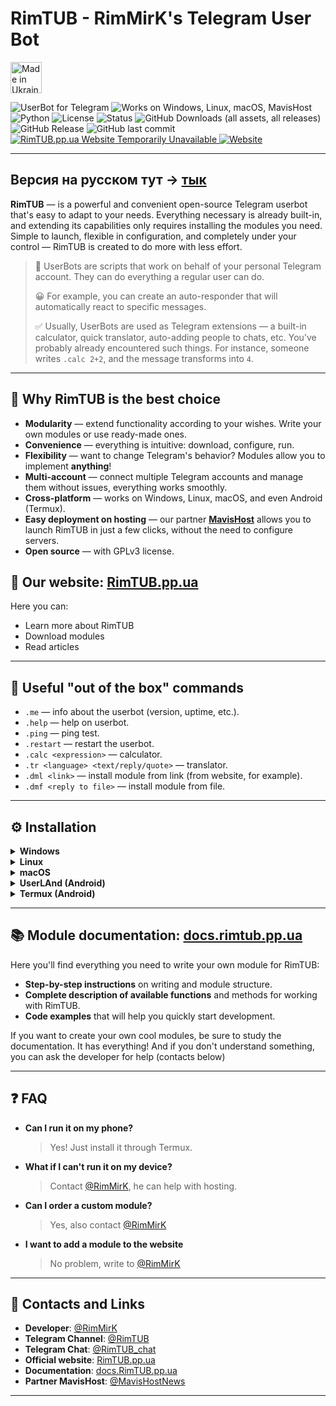 # RimTUB - RimMirK's Telegram User Bot

<a href="https://www.youtube.com/watch?v=nybtOIxlku8"><img alt="Made in Ukraine" src="https://img.shields.io/badge/Ukraine-blue?style=for-the-badge&label=Made%20in&labelColor=yellow&link=https%3A%2F%2Fwww.youtube.com%2Fwatch%3Fv%3DnybtOIxlku8" height="50px" algin="center"></a>


![UserBot for Telegram](https://img.shields.io/badge/UserBot%20for%20-Telegram-blue)
![Works on Windows, Linux, macOS, MavisHost](https://img.shields.io/badge/Works%20on%20-%20Windows%2C%20Linux%2C%20macOS%2C%20MavisHost-green)
![Python](https://img.shields.io/badge/python-3.11-blue)
![License](https://img.shields.io/badge/license-GPLv3-green)
![Status](https://img.shields.io/badge/status-Active-brightgreen)
![GitHub Downloads (all assets, all releases)](https://img.shields.io/github/downloads/RimTUB/RimTUB/total?color=magenta)
![GitHub Release](https://img.shields.io/github/v/release/RimTUB/RimTUB)
![GitHub last commit](https://img.shields.io/github/last-commit/RimTUB/RimTUB)
<a href="https://RimTUB.pp.ua">
![RimTUB.pp.ua Website Temporarily Unavailable](https://img.shields.io/badge/RimTUB.pp.ua%20-%20Temporarily%20Unavailable-yellow)
</a>
<a href="https://docs.RimTUB.pp.ua">
![Website](https://img.shields.io/website?url=https%3A%2F%2Fdocs.RimTUB.pp.ua&up_message=works!&down_message=doesn't%20work%28&label=docs.RimTUB.pp.ua)
</a>



---

## Версия на русском тут -> [тык](README.ru.md)

**RimTUB** — is a powerful and convenient open-source Telegram userbot that's easy to adapt to your needs. Everything necessary is already built-in, and extending its capabilities only requires installing the modules you need. Simple to launch, flexible in configuration, and completely under your control — RimTUB is created to do more with less effort.

> 🤖 UserBots are scripts that work on behalf of your personal Telegram account. They can do everything a regular user can do.
>
> 😀 For example, you can create an auto-responder that will automatically react to specific messages.
>
> ✅ Usually, UserBots are used as Telegram extensions — a built-in calculator, quick translator, auto-adding people to chats, etc. You've probably already encountered such things. For instance, someone writes `.calc 2+2`, and the message transforms into `4`.

---

## 🌟 Why RimTUB is the best choice

- **Modularity** — extend functionality according to your wishes. Write your own modules or use ready-made ones.
- **Convenience** — everything is intuitive: download, configure, run.
- **Flexibility** — want to change Telegram's behavior? Modules allow you to implement **anything**!
- **Multi-account** — connect multiple Telegram accounts and manage them without issues, everything works smoothly.
- **Cross-platform** — works on Windows, Linux, macOS, and even Android (Termux).
- **Easy deployment on hosting** — our partner [**MavisHost**](https://t.me/MavisHostNews/28) allows you to launch RimTUB in just a few clicks, without the need to configure servers.
- **Open source** — with GPLv3 license.

## 🔗 Our website: [RimTUB.pp.ua](https://rimtub.pp.ua)

Here you can:
- Learn more about RimTUB
- Download modules
- Read articles

---

## 🧠 Useful "out of the box" commands

- `.me` — info about the userbot (version, uptime, etc.).
- `.help` — help on userbot.
- `.ping` — ping test.
- `.restart` — restart the userbot.
- `.calc <expression>` — calculator.
- `.tr <language> <text/reply/quote>` — translator.
- `.dml <link>` — install module from link (from website, for example).
- `.dmf <reply to file>` — install module from file.

---

## ⚙ Installation

<details>
<summary><strong>Windows</strong></summary>

<a id="Windows"></a>

### 🔹 Step 1. Download RimTUB
1. Go to: [GitHub Releases](https://github.com/RimTUB/RimTUB/releases)  
2. Click on the item with the `Latest` badge (this is the latest version).
3. Below, click on assets (file list)
4. In the file list, find an archive named like `RimTUB-XXX.zip` (XXX is the userbot version) — click on it to download.  
5. When it's downloaded — open the folder with the file, right-click on the archive and select **"Extract All"**.  
6. Enter a path, for example: `C:\RimTUB`, and click **"Extract"**.

---

### 🔹 Step 2. Create a Telegram bot
1. Open Telegram and find user [@BotFather](https://t.me/BotFather).  
2. Click **Start** or type `/start` if the bot is silent.  
3. Type `/newbot`, set a name and link for the bot (for example, `RimTUB_nickname_bot`).  
4. BotFather will send you a long **token** — **copy it** (it looks like `123456:ABC-DEF...`).  
5. Type `/setinline`, select your bot, and type any text, for example `asdfjwekjdsf`

---

### 🔹 Step 3. Configure RimTUB
1. Go to the `C:\RimTUB` folder that you just unpacked.  
2. Find the `config.yaml` file there.  
3. Open it with a double click. If nothing happens — right-click and select **"Open with → Notepad"**.  
4. Insert your data there. Example:
   ```yaml
   PHONES:
     - +12345678990 # Your phone number linked to Telegram
     - +380XXXXXXXX # You can add multiple accounts
   BOT_TOKEN: 123456:ABC-DEF...  # Token provided by BotFather
   ```
5. Save the file: **File → Save**.

---

### 🔹 Step 4. Install Python
1. Go to [python.org](https://www.python.org/).  
2. Hover over "Downloads" and select **Windows**.  
3. Click **"Download Python 3.11.x"**. (x - any number - it doesn't really matter) 
4. When the installer downloads — **MAKE SURE to check "Add Python to PATH"**, then click **"Install Now"**.  
5. Wait for the installation to complete and close the window.

---

### 🔹 Step 5. Launch RimTUB
1. Press **Win + R** keys, a window will appear.  
2. Type `cmd` and press **Enter** — a black window will open (command prompt).  
3. Enter the following commands one by one (press **Enter** after each):

   ```sh
   cd C:\RimTUB
   python -m venv .venv
   .venv\Scripts\activate.bat
   pip install -r requirements.txt
   python main.py
   ```

   ⚠ If a window appears asking for permission to access the internet — click **"Allow"**.

---

### 🔹 Step 6. Confirm login
1. After launching, the bot will ask you to enter a code.  
2. Telegram will send you an SMS — enter this code in the console.  
3. If you have two-factor authentication enabled (password when logging into Telegram) — enter it as well.
You'll only need to do this once

---

🎉 Done! RimTUB is running! Hooray!


</details>

<details>
<summary><strong>Linux</strong></summary>

<a id="Linux"></a>

### 🔹 Step 1. Install necessary dependencies
1. Open terminal.
2. Enter the following command to update packages and install dependencies:
   ```sh
   sudo apt update
   sudo apt install git python3.11 python3.11-venv -y
   ```

---

### 🔹 Step 2. Clone the RimTUB repository
1. In terminal, enter the command:
   ```sh
   git clone https://github.com/RimTUB/RimTUB
   ```

---

### 🔹 Step 3. Create a Telegram bot
1. Open Telegram and find user [@BotFather](https://t.me/BotFather).  
2. Click **Start** or type `/start` if the bot is silent.  
3. Type `/newbot`, set a name and link for the bot (for example, `RimTUB_nickname_bot`).  
4. BotFather will send you a long **token** — **copy it** (it looks like `123456:ABC-DEF...`).  
5. Type `/setinline`, select your bot, and type any text, for example `asdfjwekjdsf`.

---

### 🔹 Step 4. Configure RimTUB
1. In terminal, navigate to the folder where you just cloned RimTUB:
   ```sh
   cd RimTUB
   ```
2. Open the configuration file `config.yaml` using a text editor, for example, `nano`:
   ```sh
   nano config.yaml
   ```
3. Insert your data there. Example:
   ```yaml
   PHONES:
     - +12345678990 # Your phone number linked to Telegram
     - +380XXXXXXXX # You can add multiple accounts
   
   BOT_TOKEN: 123456:ABC-DEF...  # Token provided by BotFather
   ```
4. To save the file in `nano`, press **Ctrl + S** to save. Then exit by pressing **Ctrl + X**.

---

### 🔹 Step 5. Create and activate a virtual environment
1. Enter the command to create a virtual environment:
   ```sh
   python3.11 -m venv .venv
   ```
2. Activate the virtual environment:
   ```sh
   source .venv/bin/activate
   ```

---

### 🔹 Step 6. Install dependencies and launch RimTUB
1. Install all necessary libraries:
   ```sh
   pip install -r requirements.txt
   ```
2. Launch RimTUB:
   ```sh
   python main.py
   ```

---

### 🔹 Step 7. Confirm login
1. After launching, the bot will ask you to enter a code.
2. Telegram will send you an SMS — enter this code in the console.
3. If you have two-factor authentication enabled (password when logging into Telegram) — enter it as well. You'll only need to do this once.

---

🎉 Done! RimTUB is working on your Linux! Hooray!

</details>

<details>
<summary><strong>macOS</strong></summary>

<a id="macOS"></a>

### 🔹 Step 1. Install necessary dependencies
1. Open **Terminal**.
2. Enter the command to install `Homebrew` (if it's not installed):
   ```sh
   /bin/bash -c "$(curl -fsSL https://raw.githubusercontent.com/Homebrew/install/HEAD/install.sh)"
   ```
   Follow the instructions in the terminal to complete the installation.
   
3. Install Python 3.11 and Git through Homebrew:
   ```sh
   brew install git python@3.11
   ```

---

### 🔹 Step 2. Clone the RimTUB repository
1. Enter the command to clone the repository:
   ```sh
   git clone https://github.com/RimTUB/RimTUB
   ```

---

### 🔹 Step 3. Create a Telegram bot
1. Open Telegram and find user [@BotFather](https://t.me/BotFather).  
2. Click **Start** or type `/start` if the bot is silent.  
3. Type `/newbot`, set a name and link for the bot (for example, `RimTUB_nickname_bot`).  
4. BotFather will send you a long **token** — **copy it** (it looks like `123456:ABC-DEF...`).  
5. Type `/setinline`, select your bot, and type any text, for example `asdfjwekjdsf`.

---

### 🔹 Step 4. Configure RimTUB
1. In terminal, navigate to the project folder:
   ```sh
   cd RimTUB
   ```
2. Open the configuration file `config.yaml` using a text editor, for example, `nano`:
   ```sh
   nano config.yaml
   ```
3. Insert your data. Example:
   ```yaml
   PHONES:
     - +12345678990 # Your phone number linked to Telegram
     - +380XXXXXXXX # You can add multiple accounts
   BOT_TOKEN: 123456:ABC-DEF...  # Token provided by BotFather
   ```
4. To save the file in `nano`, press **Ctrl + O**, then **Enter** to confirm. After that, exit by pressing **Ctrl + X**.

---

### 🔹 Step 5. Create and activate a virtual environment
1. Enter the command to create a virtual environment:
   ```sh
   python3.11 -m venv .venv
   ```
2. Activate the virtual environment:
   ```sh
   source .venv/bin/activate
   ```

---

### 🔹 Step 6. Install dependencies and launch RimTUB
1. Install all necessary libraries:
   ```sh
   pip install -r requirements.txt
   ```
2. Launch RimTUB:
   ```sh
   python main.py
   ```

---

### 🔹 Step 7. Confirm login
1. After launching, the bot will ask you to enter a code.
2. Telegram will send you an SMS — enter this code in the console.
3. If you have two-factor authentication enabled (password when logging into Telegram) — enter it as well. You'll only need to do this once.

---

🎉 Done! RimTUB is working on your Mac! Hooray!

</details>


<details>
<summary><strong>UserLAnd (Android)</strong></summary>

<a id="UserLAnd"></a>

### 🔹 Step 1. Install UserLAnd
1. Go to [Play Marker](https://play.google.com/store/apps/details?id=tech.ula) and download **UserLAnd**.
2. Install it on your device.

---

### 🔹 Step 2. Download Python and RimTUB
1. Open **UserLAnd**.
2. Chose **Debian Termial only**
3. In Terminal run following commands: (It will take up to 40 minutes)
```bash
sudo apt update && sudo apt upgrade -y

sudo apt install -y wget build-essential libssl-dev zlib1g-dev \
libncurses5-dev libncursesw5-dev libreadline-dev libsqlite3-dev \
libgdbm-dev libdb5.3-dev libbz2-dev libexpat1-dev liblzma-dev \
tk-dev uuid-dev libffi-dev

cd /tmp
wget https://www.python.org/ftp/python/3.11.9/Python-3.11.9.tgz
tar -xvf Python-3.11.9.tgz
cd Python-3.11.9

./configure --enable-optimizations
make -j$(nproc)
sudo make altinstall

sudo ln -sf /usr/local/bin/python3.11 /usr/bin/python
sudo ln -sf /usr/local/bin/python3.11 /usr/bin/python3
sudo ln -sf /usr/local/bin/python3.11 /usr/bin/py
sudo ln -sf /usr/local/bin/python3.11 /usr/bin/py3

py -m ensurepip

sudo ln -sf /usr/local/bin/pip3.11 /usr/bin/pip
sudo ln -sf /usr/local/bin/pip3.11 /usr/bin/pip3

cd ..
cd ..

sudo apt install -y git
sudo apt install -y nano

git clone https://github.com/RimTUB/RimTUB

cd RimTUB

py -m venv .venv

source .venv/bin/activate

sudo pip install -r requirements.txt

```

---

### 🔹 Step 3. Create a Telegram bot
1. Open Telegram and find user [@BotFather](https://t.me/BotFather).  
2. Click **Start** or type `/start` if the bot is silent.  
3. Type `/newbot`, set a name and link for the bot (for example, `RimTUB_nickname_bot`).  
4. BotFather will send you a long **token** — **copy it** (it looks like `123456:ABC-DEF...`).  
5. Type `/setinline`, select your bot, and type any text, for example `asdfjwekjdsf`.

---

### 🔹 Step 4. Configure RimTUB
1. Open the configuration file `config.yaml` using a text editor, for example, `nano`:
   ```sh
   nano config.yaml
   ```
2. Insert your data. Example:
   ```yaml
   PHONES:
     - +12345678990 # Your phone number linked to Telegram
     - +380XXXXXXXX # You can add multiple accounts
   BOT_TOKEN: 123456:ABC-DEF...  # Token provided by BotFather
   ```
3. To save the file in `nano`, press **Ctrl + S**. After that, exit by pressing **Ctrl + X**.

---

### 🔹 Step 5. Launch RimTUB
1. After all dependencies are installed, launch RimTUB:
   ```sh
   python main.py
   ```

---

### 🔹 Step 6. Confirm login
1. After launching, the bot will ask you to enter a code.
2. Telegram will send you an SMS — enter this code in the console.
3. If you have two-factor authentication enabled (password when logging into Telegram) — enter it as well. You'll only need to do this once.

---

🎉 Done! RimTUB is working on your phone! Hooray!

</details>


<details>
<summary><strong>Termux (Android)</strong></summary>

<a id="Termux"></a>

### 🔹 Step 1. Install Termux
1. Go to [F-Droid](https://f-droid.org/packages/com.termux/) and download **Termux**.
2. Install it on your device.

---

### 🔹 Step 2. Clone the RimTUB repository
1. Open **Termux**.
2. Clone the RimTUB repository:
   ```sh
   git clone https://github.com/RimTUB/RimTUB
   ```

---

### 🔹 Step 3. Create a Telegram bot
1. Open Telegram and find user [@BotFather](https://t.me/BotFather).  
2. Click **Start** or type `/start` if the bot is silent.  
3. Type `/newbot`, set a name and link for the bot (for example, `RimTUB_nickname_bot`).  
4. BotFather will send you a long **token** — **copy it** (it looks like `123456:ABC-DEF...`).  
5. Type `/setinline`, select your bot, and type any text, for example `asdfjwekjdsf`.

---

### 🔹 Step 4. Configure RimTUB
1. In **Termux**, navigate to the project folder:
   ```sh
   cd RimTUB
   ```
2. Open the configuration file `config.yaml` using a text editor, for example, `nano`:
   ```sh
   nano config.yaml
   ```
3. Insert your data. Example:
   ```yaml
   PHONES:
     - +12345678990 # Your phone number linked to Telegram
     - +380XXXXXXXX # You can add multiple accounts
   BOT_TOKEN: 123456:ABC-DEF...  # Token provided by BotFather
   ```
4. To save the file in `nano`, press **Ctrl + O**, then **Enter** to confirm. After that, exit by pressing **Ctrl + X**.

---

### 🔹 Step 5. Run Termux.sh to install dependencies
1. In **Termux**, enter the command to execute the `termux.sh` script, which will install all necessary dependencies:
   ```sh
   bash termux.sh
   ```
2. Wait for the dependencies installation to complete.

---

### 🔹 Step 6. Launch RimTUB
1. After all dependencies are installed, launch RimTUB:
   ```sh
   python main.py
   ```

---

### 🔹 Step 7. Confirm login
1. After launching, the bot will ask you to enter a code.
2. Telegram will send you an SMS — enter this code in the console.
3. If you have two-factor authentication enabled (password when logging into Telegram) — enter it as well. You'll only need to do this once.

---

🎉 Done! RimTUB is working on your phone! Hooray!

</details>

---

## 📚 Module documentation: **[docs.rimtub.pp.ua](https://docs.rimtub.pp.ua)**

Here you'll find everything you need to write your own module for RimTUB:

- **Step-by-step instructions** on writing and module structure.
- **Complete description of available functions** and methods for working with RimTUB.
- **Code examples** that will help you quickly start development.

If you want to create your own cool modules, be sure to study the documentation. It has everything! And if you don't understand something, you can ask the developer for help (contacts below)

---

## ❓ FAQ

- **Can I run it on my phone?**  
  > Yes! Just install it through Termux.

- **What if I can't run it on my device?**  
  > Contact [@RimMirK](https://t.me/RimMirK), he can help with hosting.

- **Can I order a custom module?**  
  > Yes, also contact [@RimMirK](https://t.me/RimMirK)

- **I want to add a module to the website**  
  > No problem, write to [@RimMirK](https://t.me/RimMirK)


---

## 💬 Contacts and Links

- **Developer**: [@RimMirK](https://t.me/RimMirK) 
- **Telegram Channel**: [@RimTUB](https://t.me/RimTUB)
- **Telegram Chat**: [@RimTUB_chat](https://t.me/RimTUB_chat)
- **Official website**: [RimTUB.pp.ua](https://rimtub.pp.ua/)
- **Documentation**: [docs.RimTUB.pp.ua](https://docs.rimtub.pp.ua/)
- **Partner MavisHost**: [@MavisHostNews](https://t.me/MavisHostNews/28)

---
